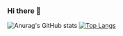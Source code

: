 ### Hi there 👋
![Anurag's GitHub stats](https://github-readme-stats.vercel.app/api?username=YouYoungLee&show_icons=true&theme=radical)
[![Top Langs](https://github-readme-stats.vercel.app/api/top-langs/?username=YouYoungLee)](https://github.com/anuraghazra/github-readme-stats)
<!--
**YouYoungLee/YouYoungLee** is a ✨ _special_ ✨ repository because its `README.md` (this file) appears on your GitHub profile.

Here are some ideas to get you started:

- 🔭 I’m currently working on ...
- 🌱 I’m currently learning ...
- 👯 I’m looking to collaborate on ...
- 🤔 I’m looking for help with ...
- 💬 Ask me about ...
- 📫 How to reach me: ...
- 😄 Pronouns: ...
- ⚡ Fun fact: ...
-->
